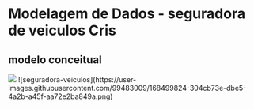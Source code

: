 <h1>Modelagem de Dados - <strong>seguradora de veiculos Cris</strong></h1>
<h2>modelo conceitual</h2>
<img src="https://user-images.githubusercontent.com/99483009/168499759-7c5f75a1-b1b2-4a3f-9dcc-7e5658929920.png
"></img>
![seguradora-veiculos](https://user-images.githubusercontent.com/99483009/168499824-304cb73e-dbe5-4a2b-a45f-aa72e2ba849a.png)
